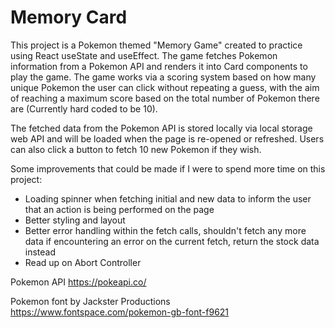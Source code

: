 # Memory Card

This project is a Pokemon themed "Memory Game" created to practice using React useState and useEffect. The game fetches Pokemon information from a Pokemon API and renders it into Card components to play the game. The game works via a scoring system based on how many unique Pokemon the user can click without repeating a guess, with the aim of reaching a maximum score based on the total number of Pokemon there are (Currently hard coded to be 10).

The fetched data from the Pokemon API is stored locally via local storage web API and will be loaded when the page is re-opened or refreshed. Users can also click a button to fetch 10 new Pokemon if they wish.

Some improvements that could be made if I were to spend more time on this project:

- Loading spinner when fetching initial and new data to inform the user that an action is being performed on the page
- Better styling and layout
- Better error handling within the fetch calls, shouldn't fetch any more data if encountering an error on the current fetch, return the stock data instead
- Read up on Abort Controller

Pokemon API
https://pokeapi.co/

Pokemon font by Jackster Productions
https://www.fontspace.com/pokemon-gb-font-f9621
